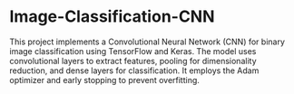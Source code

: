 # Image-Classification-CNN
This project implements a Convolutional Neural Network (CNN) for binary image classification using TensorFlow and Keras. The model uses convolutional layers to extract features, pooling for dimensionality reduction, and dense layers for classification. It employs the Adam optimizer and early stopping to prevent overfitting.
